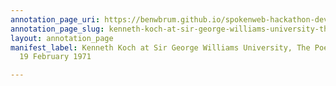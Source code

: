 ```yaml
---
annotation_page_uri: https://benwbrum.github.io/spokenweb-hackathon-development-noterms/annotations/kenneth-koch-at-sir-george-williams-university-the-poetry-series-19-february-1971-canvas-1-toc.json
annotation_page_slug: kenneth-koch-at-sir-george-williams-university-the-poetry-series-19-february-1971-canvas-1-toc
layout: annotation_page
manifest_label: Kenneth Koch at Sir George Williams University, The Poetry Series,
  19 February 1971

---
```

